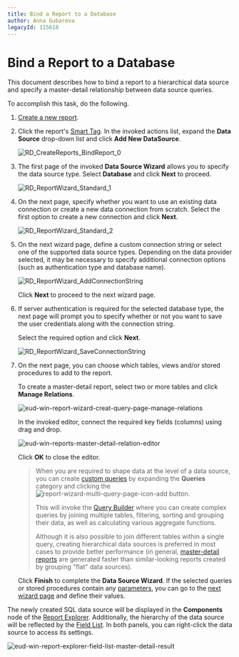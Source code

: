 ```yaml
---
title: Bind a Report to a Database
author: Anna Gubareva
legacyId: 115618
---
```

# Bind a Report to a Database
This document describes how to bind a report to a hierarchical data source and specify a master-detail relationship between data source queries.

To accomplish this task, do the following.
1. [Create a new report](../basic-operations/create-a-new-report.md).
2. Click the report's [Smart Tag](../../report-designer-reference/report-designer-ui/smart-tag.md). In the invoked actions list, expand the **Data Source** drop-down list and click **Add New DataSource**.
	
	![RD_CreateReports_BindReport_0](../../../../../images/img8330.png)
3. The first page of the invoked **Data Source Wizard** allows you to specify the data source type. Select **Database** and click **Next** to proceed.
	
	![RD_ReportWizard_Standard_1](../../../../../images/img8319.png)
4. On the next page, specify whether you want to use an existing data connection or create a new data connection from scratch. Select the first option to create a new connection and click **Next**.
	
	![RD_ReportWizard_Standard_2](../../../../../images/img8320.png)
5. On the next wizard page, define a custom connection string or select one of the supported data source types. Depending on the data provider selected, it may be necessary to specify additional connection options (such as authentication type and database name).
	
	![RD_ReportWizard_AddConnectionString](../../../../../images/img23763.png)
	
	Click **Next** to proceed to the next wizard page.
6. If server authentication is required for the selected database type, the next page will prompt you to specify whether or not you want to save the user credentials along with the connection string.
	
	Select the required option and click **Next**.
	
	![RD_ReportWizard_SaveConnectionString](../../../../../images/img23765.png)
7. On the next page, you can choose which tables, views and/or stored procedures to add to the report.
	
	To create a master-detail report, select two or more tables and click **Manage Relations**.
	
	![eud-win-report-wizard-creat-query-page-manage-relations](../../../../../images/img126863.png)
	
	In the invoked editor, connect the required key fields (columns) using drag and drop.
	
	![eud-win-reports-master-detail-relation-editor](../../../../../images/img126864.png)
	
	Click **OK** to close the editor.
	
	> When you are required to shape data at the level of a data source, you can create [custom queries](../../report-wizard/data-bound-report/connect-to-a-database/create-a-query-or-select-a-stored-procedure.md) by expanding the **Queries** category and clicking the ![report-wizard-multi-query-page-icon-add](../../../../../images/img125532.png) button.
	> 
	> This will invoke the [Query Builder](../../report-designer-reference/report-designer-ui/query-builder.md) where you can create complex queries by joining multiple tables, filtering, sorting and grouping their data, as well as calculating various aggregate functions.
	> 
	> Although it is also possible to join different tables within a single query, creating hierarchical data sources is preferred in most cases to provide better performance (in general, [master-detail reports](../report-types/master-detail-report-(detail-report-bands).md) are generated faster than similar-looking reports created by grouping "flat" data sources).
	
	Click **Finish** to complete the **Data Source Wizard**. If the selected queries or stored procedures contain any [parameters](../../report-editing-basics/use-query-parameters.md), you can go to the [next wizard page](../../report-wizard/data-bound-report/connect-to-a-database/configure-query-parameters.md) and define their values.

The newly created SQL data source will be displayed in the **Components** node of the [Report Explorer](../../report-designer-reference/report-designer-ui/report-explorer.md). Additionally, the hierarchy of the data source will be reflected by the [Field List](../../report-designer-reference/report-designer-ui/field-list.md). In both panels, you can right-click the data source to access its settings.

![eud-win-report-explorer-field-list-master-detail-result](../../../../../images/img126866.png)